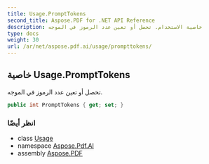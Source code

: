 ```yaml
---
title: Usage.PromptTokens
second_title: Aspose.PDF for .NET API Reference
description: خاصية الاستخدام. تحصل أو تعين عدد الرموز في الموجه
type: docs
weight: 30
url: /ar/net/aspose.pdf.ai/usage/prompttokens/
---
```

## خاصية Usage.PromptTokens

تحصل أو تعين عدد الرموز في الموجه.

```csharp
public int PromptTokens { get; set; }
```

### انظر أيضًا

* class [Usage](../)
* namespace [Aspose.Pdf.AI](../../../aspose.pdf.ai/)
* assembly [Aspose.PDF](../../../)